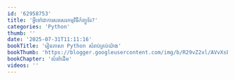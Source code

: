 ```yaml
---
id: '62958753'
title: 'អ្វី​ទៅ​ជា​ការសរសេរ​កម្មវិធី​កំព្យូទ័រ?'
categories: 'Python'
thumb: ''
date: '2025-07-31T11:11:16'
bookTitle: 'រៀន​ភាសា Python សំរាប់​​គ្រប់​យ៉ាង'
bookThumb: 'https://blogger.googleusercontent.com/img/b/R29vZ2xl/AVvXsEg8lEFkYOK0DIJqdLApI39Y5sDPVKx0m6djZ88FIBtMeqGfLLYmAKaizgZskPRRXDOyKy0ROWuiOrz8MW0AB2PXyBczfYHhNE3JwYd_dc9YD41DpX0zDz3sDFD6hj4dK8IJyF4JdPcyi9aViRfvw66jUznuC11gqlju_xZa4GeN0UeqrKVzQiuqGutZ/s1600/thumb.png'
bookChapter: 'លំនាំ​ដើម'
videos: ''
---
```

